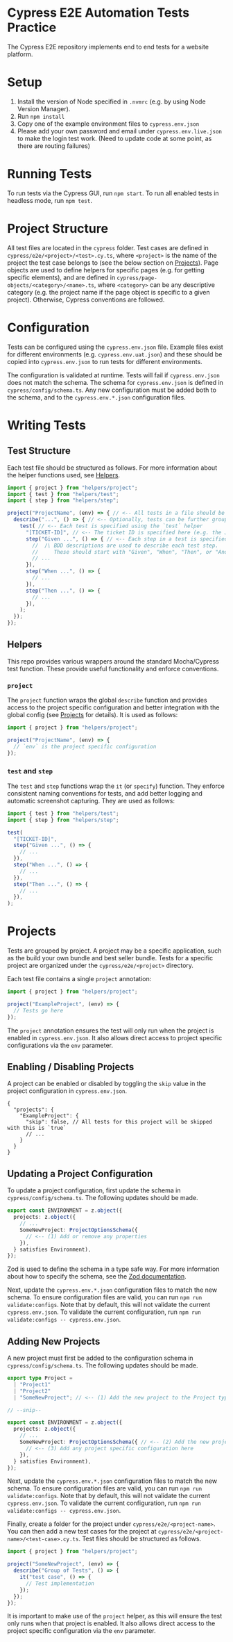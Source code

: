 # Cypress E2E Automation Tests Practice

The Cypress E2E repository implements end to end tests for a website platform.

# Setup

1. Install the version of Node specified in `.nvmrc` (e.g. by using Node Version Manager).
2. Run `npm install`
3. Copy one of the example environment files to `cypress.env.json`
4. Please add your own password and email under `cypress.env.live.json` to make the login test work. (Need to update code at some point, as there are routing failures)

# Running Tests

To run tests via the Cypress GUI, run `npm start`. To run all enabled tests in headless mode, run `npm test`.

# Project Structure

All test files are located in the `cypress` folder. Test cases are defined in `cypress/e2e/<project>/<test>.cy.ts`, where `<project>` is the name of the project the test case belongs to (see the below section on [Projects](#projects)). Page objects are used to define helpers for specific pages (e.g. for getting specific elements), and are defined in `cypress/page-objects/<category>/<name>.ts`, where `<category>` can be any descriptive category (e.g. the project name if the page object is specific to a given project). Otherwise, Cypress conventions are followed.

# Configuration

Tests can be configured using the `cypress.env.json` file. Example files exist for different environments (e.g. `cypress.env.uat.json`) and these should be copied into `cypress.env.json` to run tests for different environments.

The configuration is validated at runtime. Tests will fail if `cypress.env.json` does not match the schema. The schema for `cypress.env.json` is defined in `cypress/config/schema.ts`. Any new configuration must be added both to the schema, and to the `cypress.env.*.json` configuration files.

# Writing Tests

## Test Structure

Each test file should be structured as follows. For more information about the helper functions used, see [Helpers](#helpers).

```ts
import { project } from "helpers/project";
import { test } from "helpers/test";
import { step } from "helpers/step";

project("ProjectName", (env) => { // <-- All tests in a file should be grouped in a `project` block
  describe("...", () => { // <-- Optionally, tests can be further grouped by a `describe` block
    test( // <-- Each test is specified using the `test` helper
      "[TICKET-ID]", // <-- The ticket ID is specified here (e.g. the Jira ID)
      step("Given ...", () => { // <-- Each step in a test is specified using the `step` helper
        //  /\ BDD descriptions are used to describe each test step.
        //     These should start with "Given", "When", "Then", or "And".
        // ...
      }),
      step("When ...", () => {
        // ...
      }),
      step("Then ...", () => {
        // ...
      }),
    );
  });
});
```

## Helpers

This repo provides various wrappers around the standard Mocha/Cypress test function. These provide useful functionality and enforce conventions.

### `project`

The `project` function wraps the global `describe` function and provides access to the project specific configuration and better integration with the global config (see [Projects](#projects) for details). It is used as follows:

```ts
import { project } from "helpers/project";

project("ProjectName", (env) => {
  // `env` is the project specific configuration
});
```

### `test` and `step`

The `test` and `step` functions wrap the `it` (or `specify`) function. They enforce consistent naming conventions for tests, and add better logging and automatic screenshot capturing. They are used as follows:

```ts
import { test } from "helpers/test";
import { step } from "helpers/step";

test(
  "[TICKET-ID]",
  step("Given ...", () => {
    // ...
  }),
  step("When ...", () => {
    // ...
  }),
  step("Then ...", () => {
    // ...
  }),
);
```

# Projects

Tests are grouped by project. A project may be a specific application, such as the build your own bundle and best seller bundle. Tests for a specific project are organized under the `cypress/e2e/<project>` directory.

Each test file contains a single `project` annotation:

```ts
import { project } from "helpers/project";

project("ExampleProject", (env) => {
  // Tests go here
});
```

The `project` annotation ensures the test will only run when the project is enabled in `cypress.env.json`. It also allows direct access to project specific configurations via the `env` parameter.

## Enabling / Disabling Projects

A project can be enabled or disabled by toggling the `skip` value in the project configuration in `cypress.env.json`.

```jsonc
{
  "projects": {
    "ExampleProject": {
      "skip": false, // All tests for this project will be skipped with this is `true` 
      // ...
    }
  }
}
```

## Updating a Project Configuration

To update a project configuration, first update the schema in `cypress/config/schema.ts`. The following updates should be made.

```ts
export const ENVIRONMENT = z.object({
  projects: z.object({
    // ...
    SomeNewProject: ProjectOptionsSchema({
      // <-- (1) Add or remove any properties
    }),
  } satisfies Environment),
});
```

Zod is used to define the schema in a type safe way. For more information about how to specify the schema, see the [Zod documentation](https://github.com/colinhacks/zod#basic-usage).

Next, update the `cypress.env.*.json` configuration files to match the new schema. To ensure configuration files are valid, you can run `npm run validate:configs`. Note that by default, this will not validate the current `cypress.env.json`. To validate the current configuration, run `npm run validate:configs -- cypress.env.json`.

## Adding New Projects

A new project must first be added to the configuration schema in `cypress/config/schema.ts`. The following updates should be made.

```ts
export type Project =
  | "Project1"
  | "Project2"
  | "SomeNewProject"; // <-- (1) Add the new project to the Project type

// --snip--

export const ENVIRONMENT = z.object({
  projects: z.object({
    // ...
    SomeNewProject: ProjectOptionsSchema({ // <-- (2) Add the new project to the ENVIRONMENT schema
      // <-- (3) Add any project specific configuration here
    }),
  } satisfies Environment),
});
```

Next, update the `cypress.env.*.json` configuration files to match the new schema. To ensure configuration files are valid, you can run `npm run validate:configs`. Note that by default, this will not validate the current `cypress.env.json`. To validate the current configuration, run `npm run validate:configs -- cypress.env.json`.

Finally, create a folder for the project under `cypress/e2e/<project-name>`. You can then add a new test cases for the project at `cypress/e2e/<project-name>/<test-case>.cy.ts`. Test files should be structured as follows.

```ts
import { project } from "helpers/project";

project("SomeNewProject", (env) => {
  describe("Group of Tests", () => {
    it("test case", () => {
      // Test implementation
    });
  });
});
```

It is important to make use of the `project` helper, as this will ensure the test only runs when that project is enabled. It also allows direct access to the project specific configuration via the `env` parameter.
